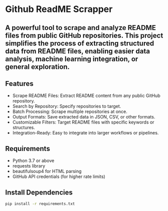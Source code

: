 # Github ReadME Scrapper
A powerful tool to scrape and analyze README files from public GitHub repositories. This project simplifies the process of extracting structured data from README files, enabling easier data analysis, machine learning integration, or general exploration.
--- 

## Features
- Scrape README Files: Extract README content from any public GitHub repository.
- Search by Repository: Specify repositories to target.
- Batch Processing: Scrape multiple repositories at once.
- Output Formats: Save extracted data in JSON, CSV, or other formats.
- Customizable Filters: Target README files with specific keywords or structures.
- Integration-Ready: Easy to integrate into larger workflows or pipelines.

## Requirements
- Python 3.7 or above 
- requests library
- beautifulsoup4 for HTML parsing
- GitHub API credentials (for higher rate limits)

## Install Dependencies
```bash
pip install -r requirements.txt
```
